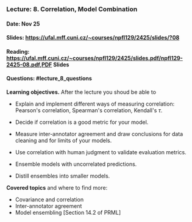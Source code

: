 ### Lecture: 8. Correlation, Model Combination
#### Date: Nov 25
#### Slides: https://ufal.mff.cuni.cz/~courses/npfl129/2425/slides/?08
#### Reading: https://ufal.mff.cuni.cz/~courses/npfl129/2425/slides.pdf/npfl129-2425-08.pdf,PDF Slides
#### Questions: #lecture_8_questions

**Learning objectives.** After the lecture you shoud be able to

- Explain and implement different ways of measuring correlation: Pearson's
  correlation, Spearman's correlation, Kendall's $\tau$.

- Decide if correlation is a good metric for your model.

- Measure inter-annotator agreement and draw conclusions for data
  cleaning and for limits of your models.

- Use correlation with human judgment to validate evaluation metrics.

- Ensemble models with uncorrelated predictions.

- Distill ensembles into smaller models.

**Covered topics** and where to find more:

- Covariance and correlation
- Inter-annotator agreement
- Model ensembling [Section 14.2 of PRML]
